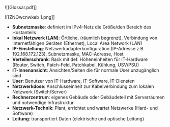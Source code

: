 ![[Glossar.pdf]]

![[ZNOwcnwkeb 1.png]]
- **Subnetzmaske**: definiert im IPv4-Netz die Größe/den Bereich des Hostanteils
- **lokal Netzwerk (LAN)**: Örtliche, (räumlich begrenzt), Verbindung von Internetfähigen Geräten (Ethernet), Local Area Network (LAN)
- **IP-Einstellung**: Netzwerkadapterkonfiguration (IP-Adresse z.B. 192.168.172.123), Subnetzmaske, MAC-Adresse, Host 
- **Verteilerschrank**: Rack mit def. Höheneinheiten für IT-Hardware (Router, Switch, Patch-Feld, Patchkabel, Kühlung, USV/PSU) 
- **IT-Innenansicht**: Ansichten/Seiten die für normale User unzugänglich sind
- **User**: Benutzer von IT-Hardware, IT-Software, IT-Diensten
- **Netzwerkdose**: Anschlusseinheit zur Kabelverbindung zum lokalen Netzwerk (Switch/Server)
- **Rechnerzentrum**: eigenes Gebäude oder Gebäudeteil mit Serverräumen und notwendige Infrastruktur
- **Netzwerk-Technik**: Plant, errichtet und wartet Netzwerke (Hard- und Software)
- **Leitung**: transportiert Daten (elektrische und optische Leitung)

